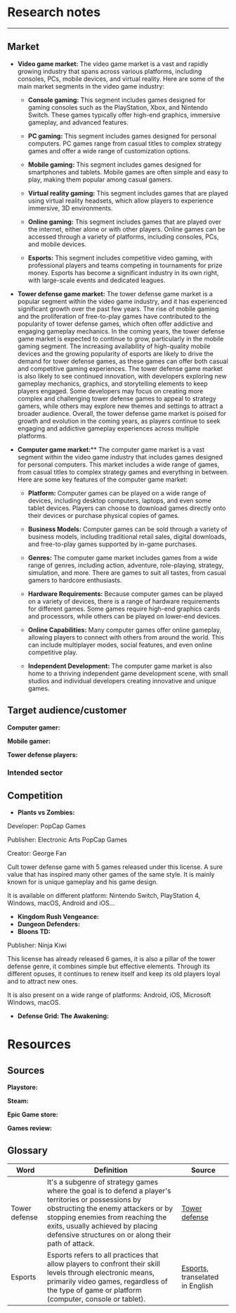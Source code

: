 <!-- this is an example, use your needs and goals to start your research process -->
# Research notes

___

## Market

- **Video game market:** The video game market is a vast and rapidly growing industry that spans across various platforms, including consoles, PCs, mobile devices, and virtual reality. Here are some of the main market segments in the video game industry:

  - **Console gaming:** This segment includes games designed for gaming consoles such as the PlayStation, Xbox, and Nintendo Switch. These games typically offer high-end graphics, immersive gameplay, and advanced features.

  - **PC gaming:** This segment includes games designed for personal computers. PC games range from casual titles to complex strategy games and offer a wide range of customization options.

  - **Mobile gaming:** This segment includes games designed for smartphones and tablets. Mobile games are often simple and easy to play, making them popular among casual gamers.

  - **Virtual reality gaming:** This segment includes games that are played using virtual reality headsets, which allow players to experience immersive, 3D environments.

  - **Online gaming:** This segment includes games that are played over the internet, either alone or with other players. Online games can be accessed through a variety of platforms, including consoles, PCs, and mobile devices.

  - **Esports:** This segment includes competitive video gaming, with professional players and teams competing in tournaments for prize money. Esports has become a significant industry in its own right, with large-scale events and dedicated leagues.

- **Tower defense game market:** The tower defense game market is a popular segment within the video game industry, and it has experienced significant growth over the past few years. The rise of mobile gaming and the proliferation of free-to-play games have contributed to the popularity of tower defense games, which often offer addictive and engaging gameplay mechanics.
In the coming years, the tower defense game market is expected to continue to grow, particularly in the mobile gaming segment. The increasing availability of high-quality mobile devices and the growing popularity of esports are likely to drive the demand for tower defense games, as these games can offer both casual and competitive gaming experiences.
The tower defense game market is also likely to see continued innovation, with developers exploring new gameplay mechanics, graphics, and storytelling elements to keep players engaged. Some developers may focus on creating more complex and challenging tower defense games to appeal to strategy gamers, while others may explore new themes and settings to attract a broader audience.
Overall, the tower defense game market is poised for growth and evolution in the coming years, as players continue to seek engaging and addictive gameplay experiences across multiple platforms.

- **Computer game market:**** The computer game market is a vast segment within the video game industry that includes games designed for personal computers. This market includes a wide range of games, from casual titles to complex strategy games and everything in between. Here are some key features of the computer game market:

  - **Platform:** Computer games can be played on a wide range of devices, including desktop computers, laptops, and even some tablet devices. Players can choose to download games directly onto their devices or purchase physical copies of games.

  - **Business Models:** Computer games can be sold through a variety of business models, including traditional retail sales, digital downloads, and free-to-play games supported by in-game purchases.

  - **Genres:** The computer game market includes games from a wide range of genres, including action, adventure, role-playing, strategy, simulation, and more. There are games to suit all tastes, from casual gamers to hardcore enthusiasts.

  - **Hardware Requirements:** Because computer games can be played on a variety of devices, there is a range of hardware requirements for different games. Some games require high-end graphics cards and processors, while others can be played on lower-end devices.

  - **Online Capabilities:** Many computer games offer online gameplay, allowing players to connect with others from around the world. This can include multiplayer modes, social features, and even online competitive play.

  - **Independent Development:** The computer game market is also home to a thriving independent game development scene, with small studios and individual developers creating innovative and unique games.

## Target audience/customer

**Computer gamer:**

**Mobile gamer:**

**Tower defense players:**

### Intended sector

## Competition

- **Plants vs Zombies:**

Developer: PopCap Games

Publisher: Electronic Arts PopCap Games

Creator: George Fan

Cult tower defense game with 5 games released under this license. A sure value that has inspired many other games of the same style. It is mainly known for is unique gameplay and his game design.
  
It is available on different platform: Nintendo Switch, PlayStation 4, Windows, macOS, Android and iOS...

- **Kingdom Rush Vengeance:**
- **Dungeon Defenders:**
- **Bloons TD:**

Publisher: Ninja Kiwi

This license has already released 6 games, it is also a pillar of the tower defense genre, it combines simple but effective elements. Through its different opuses, it continues to renew itself and keep its old players loyal and to attract new ones.

It is also present on a wide range of platforms: Android, iOS, Microsoft Windows, macOS.

- **Defense Grid: The Awakening:**

# Resources

## Sources
<!-- think also of sources to follow (people and keywords on Linkedin for example, a specialized blog or news outlet) -->
**Playstore:**

**Steam:**

**Epic Game store:**

**Games review:**

## Glossary
<!-- write down all the words specific to the product's field, or any technical field you're working in, with a short definition -->
| Word          | Definition                                                                                                                                                                                                                                                                | Source                                                                                               |
|---------------|---------------------------------------------------------------------------------------------------------------------------------------------------------------------------------------------------------------------------------------------------------------------------|------------------------------------------------------------------------------------------------------|
| Tower defense | It's a subgenre of strategy games where the goal is to defend a player's territories or possessions by obstructing the enemy attackers or by stopping enemies from reaching the exits, usually achieved by placing defensive structures on or along their path of attack. | [Tower defense](https://en.wikipedia.org/wiki/Tower_defense)                                         |
| Esports       | Esports refers to all practices that allow players to confront their skill levels through electronic means, primarily video games, regardless of the type of game or platform (computer, console or tablet).                                                              | [Esports](https://www.france-esports.org/esports-definition-et-orthographe/), transelated in English |
